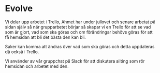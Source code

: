 # Evolve

Vi delar upp arbetet i Trello, Ahmet har under jullovet och senare arbetat på sidan själv så när grupparbetet börjar så skapar vi en Trello för att se vad som är gjort, vad som ska göras och om förändringar behövs göras för att få hemsidan att bli det bästa den kan bli.

Saker kan komma att ändras över vad som ska göras och detta uppdateras då också i Trello.

Vi använder av vår gruppchat på Slack för att diskutera allting som rör hemsidan och arbetet med den.